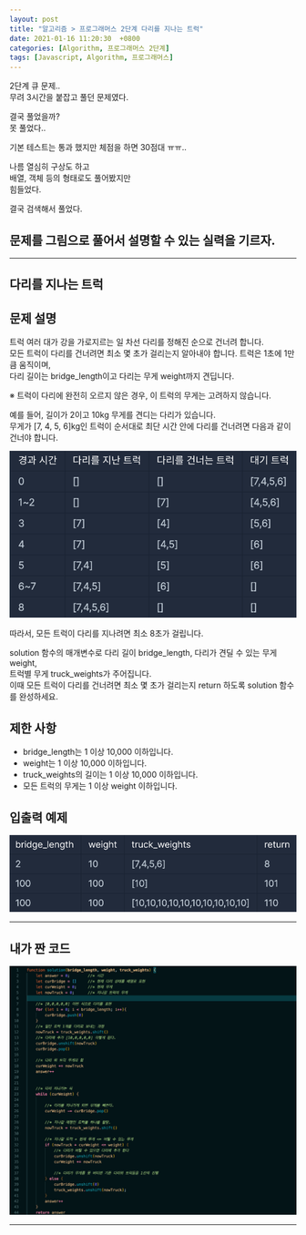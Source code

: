 ```yaml
---
layout: post
title: "알고리즘 > 프로그래머스 2단계 다리를 지나는 트럭"
date: 2021-01-16 11:20:30  +0800
categories: [Algorithm, 프로그래머스 2단계]
tags: [Javascript, Algorithm, 프로그래머스]
---
```


2단계 큐 문제..  
무려 3시간을 붙잡고 풀던 문제였다.

결국 풀었을까?  
못 풀었다..

기본 테스트는 통과 했지만 체점을 하면 30점대 ㅠㅠ..

나름 열심히 구상도 하고  
배열, 객체 등의 형태로도 풀어봤지만  
힘들었다.

결국 검색해서 풀었다.

## 문제를 그림으로 풀어서 설명할 수 있는 실력을 기르자.

---

## **다리를 지나는 트럭**

## **문제 설명**

트럭 여러 대가 강을 가로지르는 일 차선 다리를 정해진 순으로 건너려 합니다.  
모든 트럭이 다리를 건너려면 최소 몇 초가 걸리는지 알아내야 합니다. 트럭은 1초에 1만큼 움직이며,  
다리 길이는 bridge_length이고 다리는 무게 weight까지 견딥니다.

※ 트럭이 다리에 완전히 오르지 않은 경우, 이 트럭의 무게는 고려하지 않습니다.

예를 들어, 길이가 2이고 10kg 무게를 견디는 다리가 있습니다.  
무게가 [7, 4, 5, 6]kg인 트럭이 순서대로 최단 시간 안에 다리를 건너려면 다음과 같이 건너야 합니다.

![image](/assets/img/sample/truck1.png)

따라서, 모든 트럭이 다리를 지나려면 최소 8초가 걸립니다.

solution 함수의 매개변수로 다리 길이 bridge_length, 다리가 견딜 수 있는 무게 weight,  
트럭별 무게 truck_weights가 주어집니다.  
이때 모든 트럭이 다리를 건너려면 최소 몇 초가 걸리는지 return 하도록 solution 함수를 완성하세요.

## **제한 사항**

- bridge_length는 1 이상 10,000 이하입니다.
- weight는 1 이상 10,000 이하입니다.
- truck_weights의 길이는 1 이상 10,000 이하입니다.
- 모든 트럭의 무게는 1 이상 weight 이하입니다.

## **입출력 예제**

![image](/assets/img/sample/truck2.png)

---

## **내가 짠 코드**

![image](/assets/img/sample/truck3.png)

---
